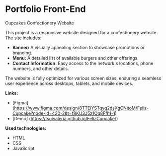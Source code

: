 # Portfolio Front-End

Cupcakes Сonfectionery Website

This project is a responsive website designed for a confectionery website. The site includes:

- **Banner:** A visually appealing section to showcase promotions or branding.
- **Menu:** A detailed list of available burgers and other offerings.
- **Contact Information:** Easy access to the network's locations, phone numbers, and other details.

The website is fully optimized for various screen sizes, ensuring a seamless user experience across desktops, tablets, and mobile devices.

**Links:**
- [Figma] (https://www.figma.com/design/8TTEiYSTqyq2dsXgCNitoM/Feliz-Cupcake?node-id=420-2&t=f8KU3J5z1Oq8Ffh1-1)
- [Demo] (https://tsoivaleria.github.io/FelizCupcake/)

**Used technologies:**
- HTML
- CSS
- JavaScript